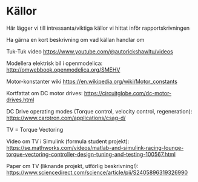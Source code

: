 # Källor
Här lägger vi till intressanta/viktiga källor vi hittat inför rapportskrivningen

Ha gärna en kort beskrivning om vad källan handlar om

Tuk-Tuk video https://www.youtube.com/@autorickshawltu/videos

Modellera elektrisk bil i openmodelica: http://omwebbook.openmodelica.org/SMEHV

Motor-konstanter wiki https://en.wikipedia.org/wiki/Motor_constants

Kortfattat om DC motor drives: https://circuitglobe.com/dc-motor-drives.html

DC Drive operating modes (Torque control, velocity control, regeneration): https://www.carotron.com/applications/csag-d/

TV = Torque Vectoring

Video om TV i Simulink (formula student projekt): https://se.mathworks.com/videos/matlab-and-simulink-racing-lounge-torque-vectoring-controller-design-tuning-and-testing-100567.html

Paper om TV (liknande projekt, utförlig beskrivning!): https://www.sciencedirect.com/science/article/pii/S2405896319326990
